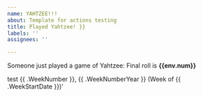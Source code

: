 ```yaml
---
name: YAHTZEE!!!
about: Template for actions testing
title: Played Yahtzee! }}
labels: ''
assignees: ''

---
```


Someone just played a game of Yahtzee: 
Final roll is **{{env.num}}**

test {{ .WeekNumber }}, {{ .WeekNumberYear }} (Week of {{ .WeekStartDate }})'
